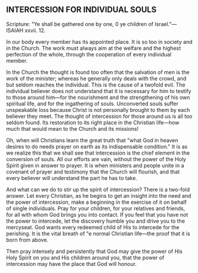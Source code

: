 ## INTERCESSION FOR INDIVIDUAL SOULS ##

Scripture: "Ye shall be gathered one by one, 0 ye children of Israel."— ISAIAH xxvii. 12.



In our body every member has its appointed place. It is so too in society and in the Church. The work must always aim at the welfare and the highest perfection of the whole, through the cooperation of every individual member.

In the Church the thought is found too often that the salvation of men is the work of the minister; whereas he generally only deals with the crowd, and but seldom reaches the individual. This is the cause of a twofold evil. The individual believer does not understand that it is necessary for him to testify to those around him—for the nourishment and the strengthening of his own spiritual life, and for the ingathering of souls. Unconverted souls suffer unspeakable loss because Christ is not personally brought to them by each believer they meet. The thought of intercession for those around us is all too seldom found. Its restoration to its right place in the Christian life—how much that would mean to the Church and its missions!

Oh, when will Christians learn the great truth that "what God in heaven desires to do needs prayer on earth as its indispensable condition." It is as we realize this that we shall see that intercession is the chief element in the conversion of souls. All our efforts are vain, without the power of the Holy Spirit given in answer to prayer. It is when ministers and people unite in a covenant of prayer and testimony that the Church will flourish, and that every believer will understand the part he has to take.

And what can we do to stir up the spirit of intercession? There is a two-fold answer. Let every Christian, as he begins to get an insight into the need and the power of intercession, make a beginning in the exercise of it on behalf of single individuals. Pray for your children, for your relatives and friends, for all with whom God brings you into contact. If you feel that you have not the power to intercede, let the discovery humble you and drive you to the mercyseat. God wants every redeemed child of His to intercede for the perishing. It is the vital breath of "e normal Christian life—the proof that it is born from above.

Then pray intensely and persistently that God may give the power of His Holy Spirit on you and His children around you, that the power of intercession may have the place that God will honour.

